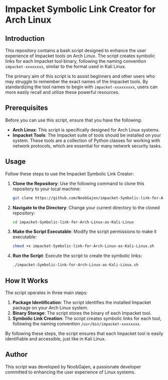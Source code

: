 # Impacket Symbolic Link Creator for Arch Linux

## Introduction

This repository contains a bash script designed to enhance the user experience of Impacket tools on Arch Linux. The script creates symbolic links for each Impacket tool binary, following the naming convention `impacket-xxxxxxxx`, similar to the format used in Kali Linux.

The primary aim of this script is to assist beginners and other users who may struggle to remember the exact names of the Impacket tools. By standardizing the tool names to begin with `impacket-xxxxxxxxx`, users can more easily recall and utilize these powerful resources.

## Prerequisites

Before you can use this script, ensure that you have the following:

- **Arch Linux**: This script is specifically designed for Arch Linux systems.
- **Impacket Tools**: The Impacket suite of tools should be installed on your system. These tools are a collection of Python classes for working with network protocols, which are essential for many network security tasks.

## Usage

Follow these steps to use the Impacket Symbolic Link Creator:

1. **Clone the Repository**: Use the following command to clone this repository to your local machine:
    ```bash
    git clone https://github.com/NoobGajen/impacket-Symbolic-link-for-Arch-Linux-as-Kali-Linux.git
    ```
2. **Navigate to the Directory**: Change your current directory to the cloned repository:
    ```bash
    cd impacket-Symbolic-link-for-Arch-Linux-as-Kali-Linux
    ```
3. **Make the Script Executable**: Modify the script permissions to make it executable:
    ```bash
    chmod +x impacket-Symbolic-link-for-Arch-Linux-as-Kali-Linux.sh
    ```
4. **Run the Script**: Execute the script to create the symbolic links:
    ```bash
    ./impacket-Symbolic-link-for-Arch-Linux-as-Kali-Linux.sh
    ```

## How It Works

The script operates in three main steps:

1. **Package Identification**: The script identifies the installed Impacket package on your Arch Linux system.
2. **Binary Storage**: The script stores the binary of each Impacket tool.
3. **Symbolic Link Creation**: The script creates symbolic links for each tool, following the naming convention `/usr/bin/impacket-xxxxxxxx`.

By following these steps, the script ensures that each Impacket tool is easily identifiable and accessible, just like in Kali Linux.

## Author

This script was developed by NoobGajen, a passionate developer committed to enhancing the user experience of Linux systems.


